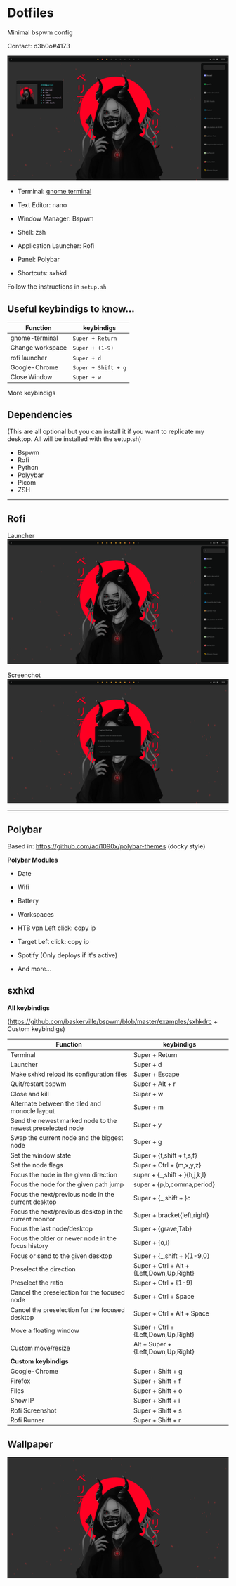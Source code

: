 # **Dotfiles**
Minimal bspwm config

Contact: d3b0o#4173

![alt text](examples/theme.png)

* Terminal: [gnome terminal](https://github.com/GNOME/gnome-terminal)

* Text Editor: nano
* Window Manager: <a name="bspwm">Bspwm</a>
* Shell: <a name="rofi">zsh</a>
* Application Launcher: <a name="rofi">Rofi</a>
* Panel: <a name="polybar">Polybar</a>
* Shortcuts: <a name="sxhkd">sxhkd</a>



Follow the instructions in `setup.sh`

## **Useful keybindigs to know...**

|  Function | keybindigs |
| --------------- | ------------- |
| gnome-terminal  | ``Super + Return`` |
| Change workspace | ``Super + (1-9)`` |
| rofi launcher  | ``Super + d`` |
| Google-Chrome  | ``Super + Shift + g`` |
| Close Window | ``Super + w``


<a name="sxhkd">More keybindigs</a>

## **Dependencies**
(This are all optional but you can install it if you want to replicate my desktop. All will be installed with the setup.sh)
* Bspwm
* Rofi
* Python
* Polyybar
* Picom
* ZSH

***
## **Rofi**

Launcher
![alt text](examples/launcher.png)

Screenchot
![alt text](examples/screenshot.png)

***
## **Polybar**


Based in: https://github.com/adi1090x/polybar-themes (docky style)

**Polybar Modules**


* Date

* Wifi

* Battery

* Workspaces

* HTB vpn Left click: copy ip

* Target Left click: copy ip

* Spotify (Only deploys if it's active)

* And more...

## **sxhkd**

**All keybindigs**

(https://github.com/baskerville/bspwm/blob/master/examples/sxhkdrc + Custom keybindigs)

| Function | keybindigs |
| ----------- | ---------- |
| Terminal | Super + Return |
| Launcher | Super + d |
| Make sxhkd reload its configuration files | Super + Escape |
| Quit/restart bspwm | Super + Alt + r |
| Close and kill | Super + w |
| Alternate between the tiled and monocle layout | Super + m |
| Send the newest marked node to the newest preselected node | Super + y |
| Swap the current node and the biggest node | Super + g |
| Set the window state | Super + {t,shift + t,s,f} |
| Set the node flags | Super + Ctrl + {m,x,y,z} |
| Focus the node in the given direction | super + {_,shift + }{h,j,k,l} |
| Focus the node for the given path jump | super + {p,b,comma,period} |
| Focus the next/previous node in the current desktop | Super + {_,shift + }c |
| Focus the next/previous desktop in the current monitor | Super + bracket{left,right} |
| Focus the last node/desktop | Super + {grave,Tab} |
| Focus the older or newer node in the focus history | Super + {o,i} |
| Focus or send to the given desktop | Super + {_,shift + }{1-9,0} |
| Preselect the direction | Super + Ctrl + Alt + {Left,Down,Up,Right} |
| Preselect the ratio | Super + Ctrl + {1-9} |
| Cancel the preselection for the focused node | Super + Ctrl + Space |
| Cancel the preselection for the focused desktop | Super + Ctrl + Alt + Space |
| Move a floating window | Super + Ctrl + {Left,Down,Up,Right} |
| Custom move/resize | Alt + Super + {Left,Down,Up,Right} |
| **Custom keybindigs** |  |
| Google-Chrome | Super + Shift + g |
| Firefox | Super + Shift + f |
| Files | Super + Shift + o |
| Show IP | Super + Shift + i |
| Rofi Screenshot | Super + Shift + s |
| Rofi Runner | Super + Shift + r |

## **Wallpaper**

![alt text](wallpaper_s4vitar.png)
